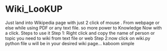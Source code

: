 # Wiki_LooKUP
Just land into Wikipedia page with just  2 click of mouse . From webpage or else while using PDF or any text file. so more power to Knowledge Now with a click. 
Steps to use it 
Step 1: Right click and copy the name of person or topic you need to wiki from text file or web 
Step 2:now click on wiki.py python file u will be in your desired wiki page... kaboom
simple 
